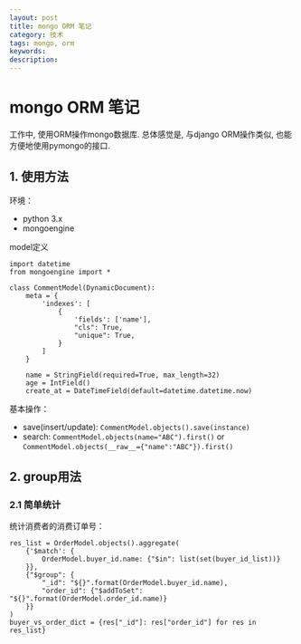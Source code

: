 ```yaml
---
layout: post
title: mongo ORM 笔记
category: 技术
tags: mongo, orm
keywords: 
description: 
---
```


# mongo ORM 笔记


工作中, 使用ORM操作mongo数据库. 总体感觉是, 与django ORM操作类似, 也能方便地使用pymongo的接口.


## 1. 使用方法

环境：
- python 3.x
- mongoengine


model定义

```
import datetime
from mongoengine import *

class CommentModel(DynamicDocument):
    meta = {
        'indexes': [
            {
                'fields': ['name'],
                "cls": True,
                "unique": True,
            }
        ]
    }

    name = StringField(required=True, max_length=32)
    age = IntField()
    create_at = DateTimeField(default=datetime.datetime.now)
```

基本操作：
- save(insert/update): `CommentModel.objects().save(instance)`
- search: `CommentModel.objects(name="ABC").first()` or `CommentModel.objects(__raw__={"name":"ABC"}).first()`

## 2. group用法

### 2.1 简单统计

统计消费者的消费订单号：

```
res_list = OrderModel.objects().aggregate(
    {'$match': {
        OrderModel.buyer_id.name: {"$in": list(set(buyer_id_list))}
    }},
    {"$group": {
        "_id": "${}".format(OrderModel.buyer_id.name),
        "order_id": {"$addToSet": "${}".format(OrderModel.order_id.name)}
    }}
)
buyer_vs_order_dict = {res["_id"]: res["order_id"] for res in res_list}

```
